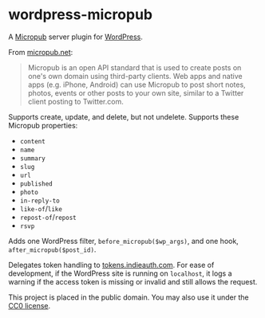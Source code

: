 # wordpress-micropub

A [Micropub](http://micropub.net/) server plugin for [WordPress](https://wordpress.org/).

From [micropub.net](http://micropub.net/):

> Micropub is an open API standard that is used to create posts on one's own domain using third-party clients. Web apps and native apps (e.g. iPhone, Android) can use Micropub to post short notes, photos, events or other posts to your own site, similar to a Twitter client posting to Twitter.com.

Supports create, update, and delete, but not undelete. Supports these
Micropub properties:

* `content`
* `name`
* `summary`
* `slug`
* `url`
* `published`
* `photo`
* `in-reply-to`
* `like-of`/`like`
* `repost-of`/`repost`
* `rsvp`

Adds one WordPress filter, `before_micropub($wp_args)`, and one hook,
`after_micropub($post_id)`.

Delegates token handling to
[tokens.indieauth.com](https://tokens.indieauth.com/). For ease of development,
if the WordPress site is running on `localhost`, it logs a warning if the access
token is missing or invalid and still allows the request.

This project is placed in the public domain. You may also use it under the
[CC0 license](http://creativecommons.org/publicdomain/zero/1.0/).
